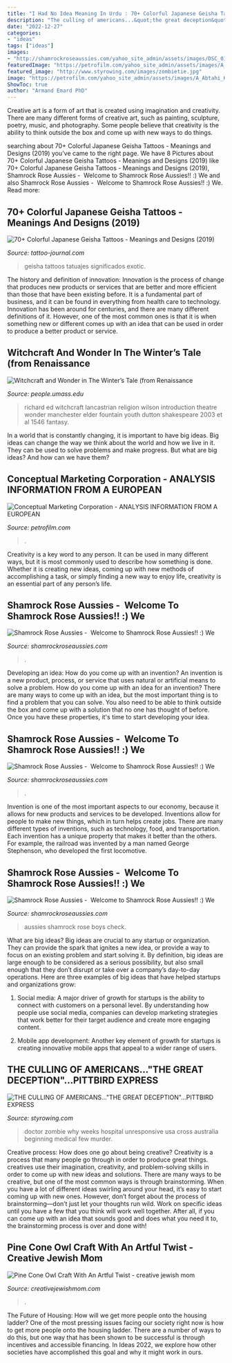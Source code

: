 ```yaml
---
title: "I Had No Idea Meaning In Urdu : 70+ Colorful Japanese Geisha Tattoos"
description: "The culling of americans...&quot;the great deception&quot;...pittbird express"
date: "2022-12-27"
categories:
- "ideas"
tags: ["ideas"]
images:
- "http://shamrockroseaussies.com/yahoo_site_admin/assets/images/DSC_0104.10902513_std.jpg"
featuredImage: "https://petrofilm.com/yahoo_site_admin/assets/images/A_Abtahi_Kousha_Dahle_NEW_with_text.27362013_std.jpg"
featured_image: "http://www.styrowing.com/images/zombietie.jpg"
image: "https://petrofilm.com/yahoo_site_admin/assets/images/A_Abtahi_Kousha_Dahle_NEW_with_text.27362013_std.jpg"
ShowToc: true
author: "Armand Emard PhD"
---
```



Creative art is a form of art that is created using imagination and creativity. There are many different forms of creative art, such as painting, sculpture, poetry, music, and photography. Some people believe that creativity is the ability to think outside the box and come up with new ways to do things.

	

		
searching about 70+ Colorful Japanese Geisha Tattoos - Meanings and Designs (2019) you've came to the right page. We have 8 Pictures about 70+ Colorful Japanese Geisha Tattoos - Meanings and Designs (2019) like 70+ Colorful Japanese Geisha Tattoos - Meanings and Designs (2019), Shamrock Rose Aussies - ﻿﻿﻿ Welcome to Shamrock Rose Aussies!! :) We and also Shamrock Rose Aussies - ﻿﻿﻿ Welcome to Shamrock Rose Aussies!! :) We. Read more:
		
    
## 70+ Colorful Japanese Geisha Tattoos - Meanings And Designs (2019)

<img loading=lazy src="https://tattoo-journal.com/wp-content/uploads/2015/08/Geisha-tattoos-1.jpg" onerror="this.onerror=null;this.src='https://tse2.mm.bing.net/th?id=OIP.qHYt_4GDROGJ4JnKSY33rAHaHa&amp;pid=15.1';" alt="70+ Colorful Japanese Geisha Tattoos - Meanings and Designs (2019)">

_Source: tattoo-journal.com_

>geisha tattoos tatuajes significados exotic. 

	

The history and definition of innovation:
Innovation is the process of change that produces new products or services that are better and more efficient than those that have been existing before. It is a fundamental part of business, and it can be found in everything from health care to technology. Innovation has been around for centuries, and there are many different definitions of it. However, one of the most common ones is that it is when something new or different comes up with an idea that can be used in order to produce a better product or service.

    
## Witchcraft And Wonder In The Winter’s Tale (from Renaissance

<img loading=lazy src="http://people.umass.edu/kfarrell/Witchcraft_and_Wonder_files/the_fountain_of_youth_1546_XX_staatliche_museen_berlin.jpg" onerror="this.onerror=null;this.src='https://tse1.mm.bing.net/th?id=OIP.QX2qaH8DOSFWRZCiUNli0AHaEw&amp;pid=15.1';" alt="Witchcraft and Wonder in The Winter’s Tale (from Renaissance">

_Source: people.umass.edu_

>richard ed witchcraft lancastrian religion wilson introduction theatre wonder manchester elder fountain youth dutton shakespeare 2003 et al 1546 fantasy. 

	

In a world that is constantly changing, it is important to have big ideas. Big ideas can change the way we think about the world and how we live in it. They can be used to solve problems and make progress. But what are big ideas? And how can we have them?

    
## Conceptual Marketing Corporation - ANALYSIS INFORMATION FROM A EUROPEAN

<img loading=lazy src="https://petrofilm.com/yahoo_site_admin/assets/images/A_Abtahi_Kousha_Dahle_NEW_with_text.27362013_std.jpg" onerror="this.onerror=null;this.src='https://tse4.mm.bing.net/th?id=OIP.CN6_RHRtmwU0dKD8h-lGYwHaDT&amp;pid=15.1';" alt="Conceptual Marketing Corporation - ANALYSIS INFORMATION FROM A EUROPEAN">

_Source: petrofilm.com_

>. 

	

Creativity is a key word to any person. It can be used in many different ways, but it is most commonly used to describe how something is done. Whether it is creating new ideas, coming up with new methods of accomplishing a task, or simply finding a new way to enjoy life, creativity is an essential part of any person’s life.

    
## Shamrock Rose Aussies - ﻿﻿﻿ Welcome To Shamrock Rose Aussies!! :) We

<img loading=lazy src="http://shamrockroseaussies.com/yahoo_site_admin/assets/images/IMG_6875.174220639_std.JPG" onerror="this.onerror=null;this.src='https://tse3.mm.bing.net/th?id=OIP._q8N-MNwBN-9qOypgmnHaAAAAA&amp;pid=15.1';" alt="Shamrock Rose Aussies - ﻿﻿﻿ Welcome to Shamrock Rose Aussies!! :) We">

_Source: shamrockroseaussies.com_

>. 

	

Developing an idea: How do you come up with an invention?
An invention is a new product, process, or service that uses natural or artificial means to solve a problem. How do you come up with an idea for an invention? There are many ways to come up with an idea, but the most important thing is to find a problem that you can solve. You also need to be able to think outside the box and come up with a solution that no one has thought of before. Once you have these properties, it's time to start developing your idea.

    
## Shamrock Rose Aussies - ﻿﻿﻿ Welcome To Shamrock Rose Aussies!! :) We

<img loading=lazy src="http://shamrockroseaussies.com/yahoo_site_admin/assets/images/DSC_0156.176182102_std.JPG" onerror="this.onerror=null;this.src='https://tse2.mm.bing.net/th?id=OIP.ifTglChDwh_WkXReo-eugQHaE9&amp;pid=15.1';" alt="Shamrock Rose Aussies - ﻿﻿﻿ Welcome to Shamrock Rose Aussies!! :) We">

_Source: shamrockroseaussies.com_

>. 

	

Invention is one of the most important aspects to our economy, because it allows for new products and services to be developed. Inventions allow for people to make new things, which in turn helps create jobs. There are many different types of inventions, such as technology, food, and transportation. Each invention has a unique property that makes it better than the others. For example, the railroad was invented by a man named George Stephenson, who developed the first locomotive.

    
## Shamrock Rose Aussies - ﻿﻿﻿ Welcome To Shamrock Rose Aussies!! :) We

<img loading=lazy src="http://shamrockroseaussies.com/yahoo_site_admin/assets/images/DSC_0104.10902513_std.jpg" onerror="this.onerror=null;this.src='https://tse4.mm.bing.net/th?id=OIP.N4YzT470gLCDwjPvPYCCsAHaE8&amp;pid=15.1';" alt="Shamrock Rose Aussies - ﻿﻿﻿ Welcome to Shamrock Rose Aussies!! :) We">

_Source: shamrockroseaussies.com_

>aussies shamrock rose boys check. 

	

What are big ideas?
Big ideas are crucial to any startup or organization. They can provide the spark that ignites a new idea, or provide a way to focus on an existing problem and start solving it. By definition, big ideas are large enough to be considered as a serious possibility, but also small enough that they don’t disrupt or take over a company’s day-to-day operations. Here are three examples of big ideas that have helped startups and organizations grow:
1. Social media: A major driver of growth for startups is the ability to connect with customers on a personal level. By understanding how people use social media, companies can develop marketing strategies that work better for their target audience and create more engaging content.

2. Mobile app development: Another key element of growth for startups is creating innovative mobile apps that appeal to a wider range of users.

    
## THE CULLING OF AMERICANS...&quot;THE GREAT DECEPTION&quot;...PITTBIRD EXPRESS

<img loading=lazy src="http://www.styrowing.com/images/zombietie.jpg" onerror="this.onerror=null;this.src='https://tse4.mm.bing.net/th?id=OIP.sQ1EZu6Cnr151K3utiJr_wHaLH&amp;pid=15.1';" alt="THE CULLING OF AMERICANS...&quot;THE GREAT DECEPTION&quot;...PITTBIRD EXPRESS">

_Source: styrowing.com_

>doctor zombie why weeks hospital unresponsive usa cross australia beginning medical few murder. 

	

Creative process: How does one go about being creative?
Creativity is a process that many people go through in order to produce great things. creatives use their imagination, creativity, and problem-solving skills in order to come up with new ideas and solutions. There are many ways to be creative, but one of the most common ways is through brainstorming. When you have a lot of different ideas swirling around your head, it’s easy to start coming up with new ones. However, don’t forget about the process of brainstorming—don’t just let your thoughts run wild. Work on specific ideas until you have a few that you think will work well together. After all, if you can come up with an idea that sounds good and does what you need it to, the brainstorming process is over and done with!

    
## Pine Cone Owl Craft With An Artful Twist - Creative Jewish Mom

<img loading=lazy src="https://creativejewishmom.typepad.com/.a/6a011570601a80970b026bdea2e971200c-600wi" onerror="this.onerror=null;this.src='https://tse2.mm.bing.net/th?id=OIP.LLinXguRDRAuIjIS-rETvQHaJ9&amp;pid=15.1';" alt="Pine Cone Owl Craft With An Artful Twist - creative jewish mom">

_Source: creativejewishmom.com_

>. 

	

The Future of Housing: How will we get more people onto the housing ladder?
One of the most pressing issues facing our society right now is how to get more people onto the housing ladder. There are a number of ways to do this, but one way that has been shown to be successful is through incentives and accessible financing. In Ideas 2022, we explore how other societies have accomplished this goal and why it might work in ours.

